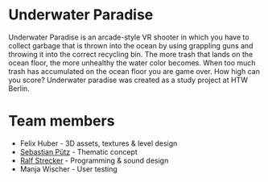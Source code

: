 # Underwater Paradise
Underwater Paradise is an arcade-style VR shooter in which you have to collect garbage that is thrown into the ocean by using grappling guns and throwing it into the correct recycling bin. The more trash that lands on the ocean floor, the more unhealthy the water color becomes. When too much trash has accumulated on the ocean floor you are game over. How high can you score? Underwater paradise was created as a study project at HTW Berlin.

# Team members
- Felix Huber - 3D assets, textures & level design
- [Sebastian Pütz](https://www.linkedin.com/in/sebastian-ptz/) - Thematic concept
- [Ralf Strecker](https://ralfstrecker.com) - Programming & sound design
- Manja Wischer - User testing
